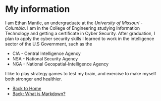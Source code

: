 # My information 

I am Ethan Mantle, an undergraduate at the *University of Missouri - Columbia*. I am in the College of Engineering studying Information Technology and getting a certificate in Cyber Security. 
After graduation, I plan to apply the cyber security skills I learned to work in the intelligence sector of the U.S Government, such as the 
- CIA - Central Intelligence Agency
- NSA - National Security Agency
- NGA - National Geospatial-Intelligence Agency

I like to play strategy games to test my brain, and exercise to make myself both stronger and healthier. 

- [Back to Home](README.md)
- [Back: What is Markdown?](page1.md)
